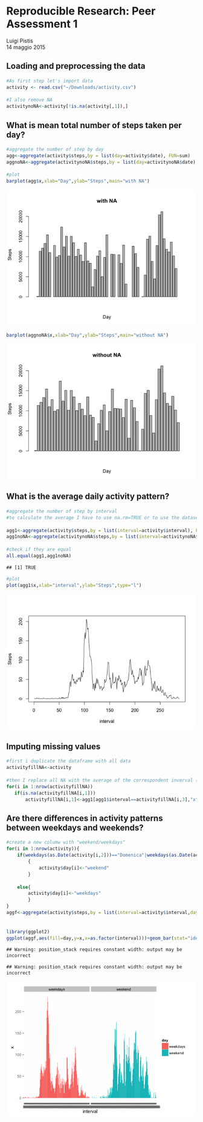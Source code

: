 # Reproducible Research: Peer Assessment 1
Luigi Pistis  
14 maggio 2015  


## Loading and preprocessing the data

```r
#As first step let's import data
activity <- read.csv("~/Downloads/activity.csv")

#I also remove NA
activitynoNA<-activity[!is.na(activity[,1]),]
```

## What is mean total number of steps taken per day?


```r
#aggregate the number of step by day 
agg<-aggregate(activity$steps,by = list(day=activity$date), FUN=sum)
aggnoNA<-aggregate(activitynoNA$steps,by = list(day=activitynoNA$date), FUN=sum)

#plot
barplot(agg$x,xlab="Day",ylab="Steps",main="with NA")
```

![](./PA1_template_files/figure-html/unnamed-chunk-2-1.png) 

```r
barplot(aggnoNA$x,xlab="Day",ylab="Steps",main="without NA")
```

![](./PA1_template_files/figure-html/unnamed-chunk-2-2.png) 




## What is the average daily activity pattern?

```r
#aggregate the number of step by interval 
#to calculate the average I have to use na.rm=TRUE or to use the dataset without NA,otherwise the calculation returns NA, so the following 2 tables are the same

agg1<-aggregate(activity$steps,by = list(interval=activity$interval), FUN=mean,na.rm=TRUE)
agg1noNA<-aggregate(activitynoNA$steps,by = list(interval=activitynoNA$interval), FUN=mean)

#check if they are equal
all.equal(agg1,agg1noNA)
```

```
## [1] TRUE
```

```r
#plot 
plot(agg1$x,xlab="interval",ylab="Steps",type="l")
```

![](./PA1_template_files/figure-html/unnamed-chunk-4-1.png) 


## Imputing missing values

```r
#first i duplicate the dataframe with all data
activityfillNA<-activity

#then I replace all NA with the average of the correspondent inverval (the averarage where calculated on the previous step and saved on agg1)
for(i in 1:nrow(activityfillNA))
   if(is.na(activityfillNA[i,1]))
       activityfillNA[i,1]<-agg1[agg1$interval==activityfillNA[i,3],"x"]
```


## Are there differences in activity patterns between weekdays and weekends?

```r
#create a new columw with "weekend/weekdays"
for(i in 1:nrow(activity)){
    if(weekdays(as.Date(activity[i,2]))=="Domenica"|weekdays(as.Date(activity[i,2]))=="Sabato")
        {
            activity$day[i]<-"weekend"
        }
    
    else{        
        activity$day[i]<-"weekdays"
        }
}
aggf<-aggregate(activity$steps,by = list(interval=activity$interval,day=activity$day), FUN=mean,na.rm=TRUE)


library(ggplot2)
ggplot(aggf,aes(fill=day,y=x,x=as.factor(interval)))+geom_bar(stat="identity")+facet_grid(. ~ day)+xlab("interval")
```

```
## Warning: position_stack requires constant width: output may be incorrect
```

```
## Warning: position_stack requires constant width: output may be incorrect
```

![](./PA1_template_files/figure-html/unnamed-chunk-6-1.png) 
